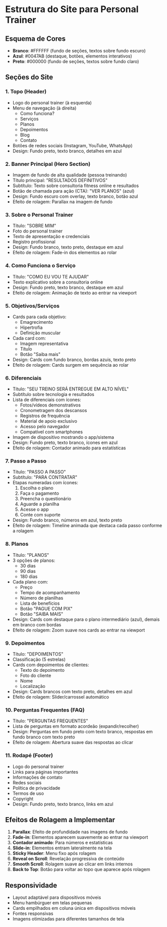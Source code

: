 # Estrutura do Site para Personal Trainer

## Esquema de Cores
- **Branco**: #FFFFFF (fundo de seções, textos sobre fundo escuro)
- **Azul**: #0047AB (destaque, botões, elementos interativos)
- **Preto**: #000000 (fundo de seções, textos sobre fundo claro)

## Seções do Site

### 1. Topo (Header)
- Logo do personal trainer (à esquerda)
- Menu de navegação (à direita)
  - Como funciona?
  - Serviços
  - Planos
  - Depoimentos
  - Blog
  - Contato
- Botões de redes sociais (Instagram, YouTube, WhatsApp)
- Design: Fundo preto, texto branco, detalhes em azul

### 2. Banner Principal (Hero Section)
- Imagem de fundo de alta qualidade (pessoa treinando)
- Título principal: "RESULTADOS DEFINITIVOS"
- Subtítulo: Texto sobre consultoria fitness online e resultados
- Botão de chamada para ação (CTA): "VER PLANOS" (azul)
- Design: Fundo escuro com overlay, texto branco, botão azul
- Efeito de rolagem: Parallax na imagem de fundo

### 3. Sobre o Personal Trainer
- Título: "SOBRE MIM"
- Foto do personal trainer
- Texto de apresentação e credenciais
- Registro profissional
- Design: Fundo branco, texto preto, destaque em azul
- Efeito de rolagem: Fade-in dos elementos ao rolar

### 4. Como Funciona o Serviço
- Título: "COMO EU VOU TE AJUDAR"
- Texto explicativo sobre a consultoria online
- Design: Fundo preto, texto branco, destaque em azul
- Efeito de rolagem: Animação de texto ao entrar na viewport

### 5. Objetivos/Serviços
- Cards para cada objetivo:
  - Emagrecimento
  - Hipertrofia
  - Definição muscular
- Cada card com:
  - Imagem representativa
  - Título
  - Botão "Saiba mais"
- Design: Cards com fundo branco, bordas azuis, texto preto
- Efeito de rolagem: Cards surgem em sequência ao rolar

### 6. Diferenciais
- Título: "SEU TREINO SERÁ ENTREGUE EM ALTO NÍVEL"
- Subtítulo sobre tecnologia e resultados
- Lista de diferenciais com ícones:
  - Fotos/vídeos demonstrativos
  - Cronometragem dos descansos
  - Registros de frequência
  - Material de apoio exclusivo
  - Acesso pelo navegador
  - Compatível com smartphones
- Imagem de dispositivo mostrando o app/sistema
- Design: Fundo preto, texto branco, ícones em azul
- Efeito de rolagem: Contador animado para estatísticas

### 7. Passo a Passo
- Título: "PASSO A PASSO"
- Subtítulo: "PARA CONTRATAR"
- Etapas numeradas com ícones:
  1. Escolha o plano
  2. Faça o pagamento
  3. Preencha o questionário
  4. Aguarde a planilha
  5. Acesse o app
  6. Conte com suporte
- Design: Fundo branco, números em azul, texto preto
- Efeito de rolagem: Timeline animada que destaca cada passo conforme a rolagem

### 8. Planos
- Título: "PLANOS"
- 3 opções de planos:
  - 30 dias
  - 90 dias
  - 180 dias
- Cada plano com:
  - Preço
  - Tempo de acompanhamento
  - Número de planilhas
  - Lista de benefícios
  - Botão "PAGUE COM PIX"
  - Botão "SAIBA MAIS"
- Design: Cards com destaque para o plano intermediário (azul), demais em branco com bordas
- Efeito de rolagem: Zoom suave nos cards ao entrar na viewport

### 9. Depoimentos
- Título: "DEPOIMENTOS"
- Classificação (5 estrelas)
- Cards com depoimentos de clientes:
  - Texto do depoimento
  - Foto do cliente
  - Nome
  - Localização
- Design: Cards brancos com texto preto, detalhes em azul
- Efeito de rolagem: Slider/carrossel automático

### 10. Perguntas Frequentes (FAQ)
- Título: "PERGUNTAS FREQUENTES"
- Lista de perguntas em formato acordeão (expandir/recolher)
- Design: Perguntas em fundo preto com texto branco, respostas em fundo branco com texto preto
- Efeito de rolagem: Abertura suave das respostas ao clicar

### 11. Rodapé (Footer)
- Logo do personal trainer
- Links para páginas importantes
- Informações de contato
- Redes sociais
- Política de privacidade
- Termos de uso
- Copyright
- Design: Fundo preto, texto branco, links em azul

## Efeitos de Rolagem a Implementar
1. **Parallax**: Efeito de profundidade nas imagens de fundo
2. **Fade-in**: Elementos aparecem suavemente ao entrar na viewport
3. **Contador animado**: Para números e estatísticas
4. **Slide-in**: Elementos entram lateralmente na tela
5. **Sticky Header**: Menu fixo após rolagem
6. **Reveal on Scroll**: Revelação progressiva de conteúdo
7. **Smooth Scroll**: Rolagem suave ao clicar em links internos
8. **Back to Top**: Botão para voltar ao topo que aparece após rolagem

## Responsividade
- Layout adaptável para dispositivos móveis
- Menu hambúrguer em telas pequenas
- Cards empilhados em coluna única em dispositivos móveis
- Fontes responsivas
- Imagens otimizadas para diferentes tamanhos de tela
